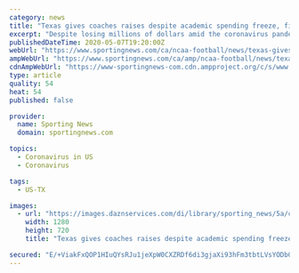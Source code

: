 ```yaml
---
category: news
title: "Texas gives coaches raises despite academic spending freeze, financial uncertainty"
excerpt: "Despite losing millions of dollars amid the coronavirus pandemic, the University of Texas plans to give three football assistant football coaches raises, pending regents approval. The school said on April 14 it would freeze merit raises for all faculty and staff in an effort to stave off layoffs and other academic budget cuts."
publishedDateTime: 2020-05-07T19:20:00Z
webUrl: "https://www.sportingnews.com/ca/ncaa-football/news/texas-gives-coaches-raises-despite-academic-spending-freeze-financial-uncertainty/oeegeavzv9mh1o6qn7ijsckiw"
ampWebUrl: "https://www.sportingnews.com/ca/amp/ncaa-football/news/texas-gives-coaches-raises-academic-pay-freeze/oeegeavzv9mh1o6qn7ijsckiw"
cdnAmpWebUrl: "https://www-sportingnews-com.cdn.ampproject.org/c/s/www.sportingnews.com/ca/amp/ncaa-football/news/texas-gives-coaches-raises-academic-pay-freeze/oeegeavzv9mh1o6qn7ijsckiw"
type: article
quality: 54
heat: 54
published: false

provider:
  name: Sporting News
  domain: sportingnews.com

topics:
  - Coronavirus in US
  - Coronavirus

tags:
  - US-TX

images:
  - url: "https://images.daznservices.com/di/library/sporting_news/5a/c/tom-herman-081818-getty-ftrjpg_1geeocp6d5ugj1j7ddes5voap3.jpg?t=-57471316&quality=100&w=1280&h=720"
    width: 1280
    height: 720
    title: "Texas gives coaches raises despite academic spending freeze, financial uncertainty"

secured: "E/+ViakFxQOP1HIuQYsRJu1jeXpW0CXZRDf6di3gjaXi93hFm3tbtLVsYODbG4cgEX3RH3zAJ18dYjdthS4bZ50KfRFQm+YbrqjRpa46OfeOjYJsCBBVKB3iVm2iDBwYHhBHOuPYjuJTTwIrao8o++4Sbyt0wqXP/6HO83HvZrKEwRU8jnCaATo+XIjEe0tpCfReBUov68A5ygyVYWLSebDi35lA/yrFuGK+8grWjf0qKPAzzJRbQ5hMfUShhg0FX4RbQ7XGsnalXK7LKnKUG1Hm6cnc3LVoZ3PuEnPUMoVGUOa8uGceetlZJpJ6DAVP;9z130AIm30JcIiPk4Q/MPw=="
---
```


